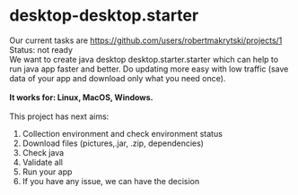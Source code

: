 # desktop-desktop.starter
Our current tasks are https://github.com/users/robertmakrytski/projects/1<br>
Status: not ready<br>
We want to create java desktop desktop.starter.starter which can help to run java app faster and better. Do updating more easy with low traffic (save data of your app and download only what you need once). 
<br><br>
<b>It works for: Linux, MacOS, Windows.</b>
<br><br>
This project has next aims:
<ol>
    <li>Collection environment and check environment status </li>
    <li>Download files (pictures,.jar, .zip, dependencies) </li>
    <li>Check java </li>
    <li>Validate all </li>
    <li>Run your app </li>
    <li>If you have any issue, we can have the decision</li>
</ol>


